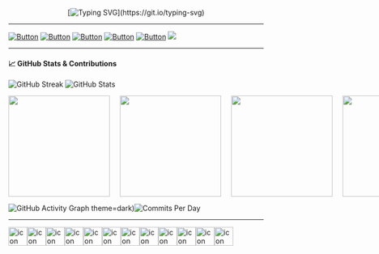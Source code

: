 <div align="center">
  
[![Typing SVG](https://readme-typing-svg.demolab.com?font=hack&size=32&pause=1000&color=00910d&random=false&width=555&height=80&lines=Hello+there+I'm+iceman404;Welcome+to+my+Github+Profile...)](https://git.io/typing-svg)
  
</div>



---
 [![Button](https://img.shields.io/badge/About-Me-008491)](https://github.com/iceman404/iceman404/blob/main/AboutMe.md) [![Button](https://img.shields.io/badge/Technical-Skills-910083)](https://github.com/iceman404/iceman404/blob/main/TechnicalSkills.md) [![Button](https://img.shields.io/badge/My-Strengths-910c00)](https://github.com/iceman404/iceman404/blob/main/MyStrengths.md) [![Button](https://img.shields.io/badge/Let's-Connect-00910d)](https://github.com/iceman404/iceman404/blob/main/LetsConnect.md) [![Button](https://img.shields.io/badge/Happy-Coding-003b91)](https://github.com/iceman404) ![](https://komarev.com/ghpvc/?username=iceman404&style=flat-square&#008597)
<!--
## 📚 Open Source Contributions
I'm an active contributor to the open-source community and believe in the importance of giving back. You'll find some of my contributions and projects here on GitHub.
--->
<!---
iceman404/iceman404 is a ✨ special ✨ repository because its `README.md` (this file) appears on your GitHub profile.
You can click the Preview link to take a look at your changes.
`Happy coding! ✨` 
--->


---
#### 📈 GitHub Stats & Contributions

![GitHub Streak](https://streak-stats.demolab.com/?user=iceman404&theme=dark&hide_border=true)
![GitHub Stats](https://github-readme-stats.vercel.app/api?username=iceman404&show_icons=true&theme=dark&hide_border=true)
<div style="display: flex; justify-content: space-evenly; align-items: center; gap: 20px;">
  <!-- Streak Stats -->
  <a href="https://github.com/iceman404">
    <img height="200" align="center" src="https://streak-stats.demolab.com/?user=iceman404&theme=dark&hide_border=true" />
  </a>
  
  <!-- GitHub Stats -->
  <a href="https://github.com/iceman404">
    <img height="200" align="center" src="https://github-readme-stats.vercel.app/api?username=iceman404&show_icons=true&theme=dark&hide_border=true" />
  </a>
  
  <!-- GitHub Activity Graph -->
  <a href="https://github.com/iceman404">
    <img height="200" align="center" src="https://github-readme-activity-graph.vercel.app/graph?username=iceman404&theme=github-dark&hide_border=true" />
  </a>
  
  <!-- Commits Per Day -->
  <a href="https://github.com/iceman404">
    <img height="200" align="center" src="https://github-profile-summary-cards.vercel.app/api/cards/productive-time?username=iceman404&theme=github_dark" />
  </a>
</div>

![GitHub Activity Graph](https://github-readme-activity-graph.vercel.app/graph?username=iceman404&theme=github-dark&hide_border=true)
theme=dark)![Commits Per Day](https://github-profile-summary-cards.vercel.app/api/cards/productive-time?username=iceman404&theme=github_dark)

---

<div style="display: flex; align-items: flex-start;"><img src="https://techstack-generator.vercel.app/github-icon.svg" alt="icon" width="37" height="37" /><img src="https://techstack-generator.vercel.app/python-icon.svg" alt="icon" width="37" height="37" /><img src="https://techstack-generator.vercel.app/cpp-icon.svg" alt="icon" width="37" height="37" /><img src="https://techstack-generator.vercel.app/mysql-icon.svg" alt="icon" width="37" height="37" /><img src="https://techstack-generator.vercel.app/java-icon.svg" alt="icon" width="37" height="37" /><img src="https://techstack-generator.vercel.app/raspberrypi-icon.svg" alt="icon" width="37" height="37" /><img src="https://techstack-generator.vercel.app/aws-icon.svg" alt="icon" width="37" height="37" /><img src="https://techstack-generator.vercel.app/django-icon.svg" alt="icon" width="37" height="37" /><img src="https://techstack-generator.vercel.app/kubernetes-icon.svg" alt="icon" width="37" height="37" /><img src="https://techstack-generator.vercel.app/docker-icon.svg" alt="icon" width="37" height="37" /><img src="https://techstack-generator.vercel.app/nginx-icon.svg" alt="icon" width="37" height="37" /><img src="https://techstack-generator.vercel.app/restapi-icon.svg" alt="icon" width="37" height="37" /></div>

